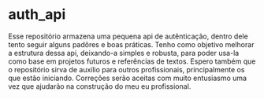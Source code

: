 # auth_api

Esse repositório armazena uma pequena api de autênticação, dentro dele tento seguir alguns padõres e boas práticas.
Tenho como objetivo melhorar a estrutura dessa api, deixando-a simples e robusta, para poder usa-la como base em projetos futuros e referências de textos.
Espero também que o repositório sirva de auxílio para outros profissionais, principalmente os que estão iniciando. Correções serão aceitas com muito entusiasmo
uma vez que ajudarão na construção do meu eu profissional.
